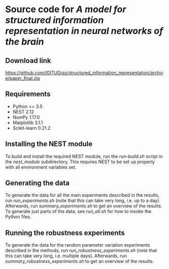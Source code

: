 # Source code for *A model for structured information representation in neural networks of the brain*

## Download link

https://github.com/IGITUGraz/structured_information_representation/archive/paper_final.zip

## Requirements

* Python >= 3.5
* NEST 2.12
* NumPy 1.17.0
* Matplotlib 3.1.1
* Scikit-learn 0.21.2

## Installing the NEST module

To build and install the required NEST module, run the *run-build.sh* script in
the *nest_module* subdirectory. This requires NEST to be set up properly with
all environment variables set.

## Generating the data

To generate the data for all the main experiments described in the results, run
*run_experiments.sh* (note that this can take very long, i.e. up to a day).
Afterwards, run *summary_experiments.sh* to get an overview of the results. To generate
just parts of the data, see *run_all.sh* for how to invoke the Python files.

## Running the robustness experiments

To generate the data for the random parameter variation experiments described
in the methods, run *run_robustness_experiments.sh* (note that this can take very long, i.e. multiple days).  Afterwards, run
*summary_robustness_experiments.sh* to get an overview of the results.
